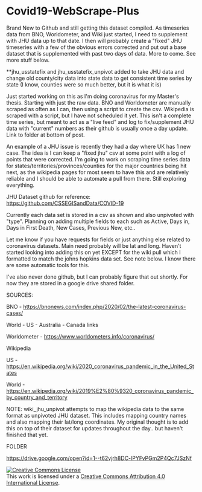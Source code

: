 # Covid19-WebScrape-Plus
Brand New to Github and still getting this dataset compiled.  As timeseries data from BNO, Worldometer, and Wiki just started, I need to supplement with JHU data up to that date.  I then will probably create a "fixed" JHU timeseries with a few of the obvious errors corrected and put out a base dataset that is supplemented with past two days of data.  More to come.  See more stuff below.

**jhu_usstatefix and jhu_usstatefix_unpivot added to take JHU data and change old county/city data into state data to get consistent time series by state (I know, counties were so much better, but it is what it is)

Just started working on this as I'm doing coronavirus for my Master's thesis. Starting with just the raw data. BNO and Worldometer are manually scraped as often as I can, then using a script to create the csv. Wikipedia is scraped with a script, but I have not scheduled it yet. This isn't a complete time series, but meant to act as a "live feed" and log to fix/supplement JHU data with "current" numbers as their github is usually once a day update. Link to folder at bottom of post.

An example of a JHU issue is recently they had a day where UK has 1 new case. The idea is I can keep a "fixed jhu" csv at some point with a log of points that were corrected. I'm going to work on scraping time series data for states/territories/provinces/counties for the major countries being hit next, as the wikipedia pages for most seem to have this and are relatively reliable and I should be able to automate a pull from there. Still exploring everything.

JHU Dataset github for reference: https://github.com/CSSEGISandData/COVID-19

Currently each data set is stored in a csv as shown and also unpivoted with "type". Planning on adding multiple fields to each such as Active, Days in, Days in First Death, New Cases, Previous New, etc..

Let me know if you have requests for fields or just anything else related to coronavirus datasets. Main need probably will be lat and long. Haven't started looking into adding this on yet EXCEPT for the wiki pull which I formatted to match the johns hopkins data set. See note below. I know there are some automatic tools for this.

I've also never done github, but I can probably figure that out shortly. For now they are stored in a google drive shared folder.

SOURCES:

BNO - https://bnonews.com/index.php/2020/02/the-latest-coronavirus-cases/

World - US - Australia - Canada links

Worldometer - https://www.worldometers.info/coronavirus/

Wikipedia

US - https://en.wikipedia.org/wiki/2020_coronavirus_pandemic_in_the_United_States

World - https://en.wikipedia.org/wiki/2019%E2%80%9320_coronavirus_pandemic_by_country_and_territory

NOTE: wiki_jhu_unpivot attempts to map the wikipedia data to the same format as unpivoted JHU dataset. This includes mapping country names and also mapping their lat/long coordinates. My original thought is to add this on top of their dataset for updates throughout the day.. but haven't finished that yet.

FOLDER

https://drive.google.com/open?id=1--t62vjrh8DC-lPYFvPGm2P4Qc7JSzNf


<a rel="license" href="http://creativecommons.org/licenses/by/4.0/"><img alt="Creative Commons License" style="border-width:0" src="https://i.creativecommons.org/l/by/4.0/88x31.png" /></a><br />This work is licensed under a <a rel="license" href="http://creativecommons.org/licenses/by/4.0/">Creative Commons Attribution 4.0 International License</a>.